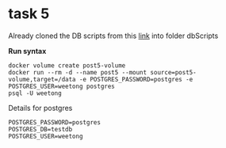 # task 5

Already cloned the DB scripts from this [link](https://github.com/jOOQ/jOOQ/blob/master/jOOQ-examples/Sakila/postgres-sakila-db)
into folder dbScripts

**Run syntax**

```
docker volume create post5-volume
docker run --rm -d --name post5 --mount source=post5-volume,target=/data -e POSTGRES_PASSWORD=postgres -e POSTGRES_USER=weetong postgres
psql -U weetong
```

Details for postgres
```
POSTGRES_PASSWORD=postgres
POSTGRES_DB=testdb
POSTGRES_USER=weetong
```
